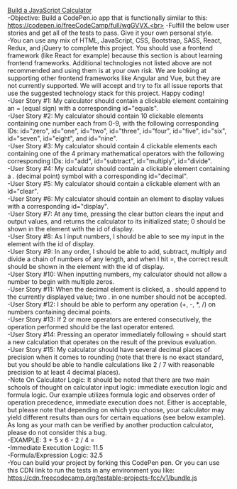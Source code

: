 [Build a JavaScript Calculator](https://learn.freecodecamp.org/front-end-libraries/front-end-libraries-projects/build-a-javascript-calculator)
<br>
-Objective: Build a CodePen.io app that is functionally similar to this: https://codepen.io/freeCodeCamp/full/wgGVVX.<br>
-Fulfill the below user stories and get all of the tests to pass. Give it your own personal style.<br>
-You can use any mix of HTML, JavaScript, CSS, Bootstrap, SASS, React, Redux, and jQuery to complete this project. You should use a frontend framework (like React for example) because this section is about learning frontend frameworks. Additional technologies not listed above are not recommended and using them is at your own risk. We are looking at supporting other frontend frameworks like Angular and Vue, but they are not currently supported. We will accept and try to fix all issue reports that use the suggested technology stack for this project. Happy coding!<br>
-User Story #1: My calculator should contain a clickable element containing an = (equal sign) with a corresponding id="equals".<br>
-User Story #2: My calculator should contain 10 clickable elements containing one number each from 0-9, with the following corresponding IDs: id="zero", id="one", id="two", id="three", id="four", id="five", id="six", id="seven", id="eight", and id="nine".<br>
-User Story #3: My calculator should contain 4 clickable elements each containing one of the 4 primary mathematical operators with the following corresponding IDs: id="add", id="subtract", id="multiply", id="divide".<br>
-User Story #4: My calculator should contain a clickable element containing a . (decimal point) symbol with a corresponding id="decimal".<br>
-User Story #5: My calculator should contain a clickable element with an id="clear".<br>
-User Story #6: My calculator should contain an element to display values with a corresponding id="display".<br>
-User Story #7: At any time, pressing the clear button clears the input and output values, and returns the calculator to its initialized state; 0 should be shown in the element with the id of display.<br>
-User Story #8: As I input numbers, I should be able to see my input in the element with the id of display.<br>
-User Story #9: In any order, I should be able to add, subtract, multiply and divide a chain of numbers of any length, and when I hit =, the correct result should be shown in the element with the id of display.<br>
-User Story #10: When inputting numbers, my calculator should not allow a number to begin with multiple zeros.<br>
-User Story #11: When the decimal element is clicked, a . should append to the currently displayed value; two . in one number should not be accepted.<br>
-User Story #12: I should be able to perform any operation (+, -, *, /) on numbers containing decimal points.<br>
-User Story #13: If 2 or more operators are entered consecutively, the operation performed should be the last operator entered.<br>
-User Story #14: Pressing an operator immediately following = should start a new calculation that operates on the result of the previous evaluation.<br>
-User Story #15: My calculator should have several decimal places of precision when it comes to rounding (note that there is no exact standard, but you should be able to handle calculations like 2 / 7 with reasonable precision to at least 4 decimal places).<br>
-Note On Calculator Logic: It should be noted that there are two main schools of thought on calculator input logic: immediate execution logic and formula logic. Our example utilizes formula logic and observes order of operation precedence, immediate execution does not. Either is acceptable, but please note that depending on which you choose, your calculator may yield different results than ours for certain equations (see below example). As long as your math can be verified by another production calculator, please do not consider this a bug.<br>
-EXAMPLE: 3 + 5 x 6 - 2 / 4 =<br>
-Immediate Execution Logic: 11.5<br>
-Formula/Expression Logic: 32.5<br>
-You can build your project by forking this CodePen pen. Or you can use this CDN link to run the tests in any environment you like: https://cdn.freecodecamp.org/testable-projects-fcc/v1/bundle.js<br>
